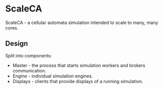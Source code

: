 ScaleCA
=======

ScaleCA - a cellular automata simulation intended to scale to many, many cores.

Design
------

Split into components:

 * Master - the process that starts simulation workers and brokers communication.
 * Engine - individual simulation engines.
 * Displays - clients that provide displays of a running simulation.